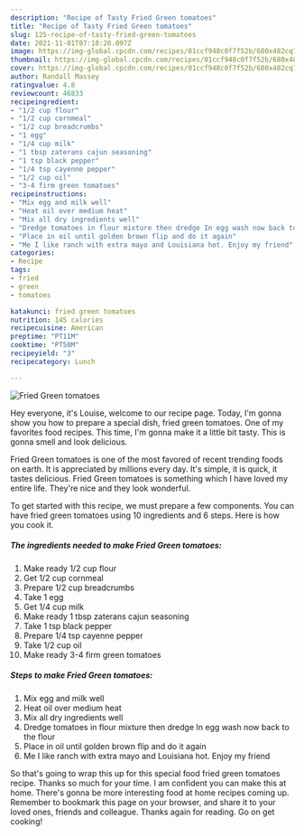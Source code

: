 ```yaml
---
description: "Recipe of Tasty Fried Green tomatoes"
title: "Recipe of Tasty Fried Green tomatoes"
slug: 125-recipe-of-tasty-fried-green-tomatoes
date: 2021-11-01T07:18:20.097Z
image: https://img-global.cpcdn.com/recipes/01ccf948c0f7f52b/680x482cq70/fried-green-tomatoes-recipe-main-photo.jpg
thumbnail: https://img-global.cpcdn.com/recipes/01ccf948c0f7f52b/680x482cq70/fried-green-tomatoes-recipe-main-photo.jpg
cover: https://img-global.cpcdn.com/recipes/01ccf948c0f7f52b/680x482cq70/fried-green-tomatoes-recipe-main-photo.jpg
author: Randall Massey
ratingvalue: 4.8
reviewcount: 46833
recipeingredient:
- "1/2 cup flour"
- "1/2 cup cornmeal"
- "1/2 cup breadcrumbs"
- "1 egg"
- "1/4 cup milk"
- "1 tbsp zaterans cajun seasoning"
- "1 tsp black pepper"
- "1/4 tsp cayenne pepper"
- "1/2 cup oil"
- "3-4 firm green tomatoes"
recipeinstructions:
- "Mix egg and milk well"
- "Heat oil over medium heat"
- "Mix all dry ingredients well"
- "Dredge tomatoes in flour mixture then dredge In egg wash now back to the flour"
- "Place in oil until golden brown flip and do it again"
- "Me I like ranch with extra mayo and Louisiana hot. Enjoy my friend"
categories:
- Recipe
tags:
- fried
- green
- tomatoes

katakunci: fried green tomatoes 
nutrition: 145 calories
recipecuisine: American
preptime: "PT11M"
cooktime: "PT50M"
recipeyield: "3"
recipecategory: Lunch

---
```



![Fried Green tomatoes](https://img-global.cpcdn.com/recipes/01ccf948c0f7f52b/680x482cq70/fried-green-tomatoes-recipe-main-photo.jpg)

Hey everyone, it's Louise, welcome to our recipe page. Today, I'm gonna show you how to prepare a special dish, fried green tomatoes. One of my favorites food recipes. This time, I'm gonna make it a little bit tasty. This is gonna smell and look delicious.

Fried Green tomatoes is one of the most favored of recent trending foods on earth. It is appreciated by millions every day. It's simple, it is quick, it tastes delicious. Fried Green tomatoes is something which I have loved my entire life. They're nice and they look wonderful.




To get started with this recipe, we must prepare a few components. You can have fried green tomatoes using 10 ingredients and 6 steps. Here is how you cook it.

<!--inarticleads1-->

##### The ingredients needed to make Fried Green tomatoes:

1. Make ready 1/2 cup flour
1. Get 1/2 cup cornmeal
1. Prepare 1/2 cup breadcrumbs
1. Take 1 egg
1. Get 1/4 cup milk
1. Make ready 1 tbsp zaterans cajun seasoning
1. Take 1 tsp black pepper
1. Prepare 1/4 tsp cayenne pepper
1. Take 1/2 cup oil
1. Make ready 3-4 firm green tomatoes




<!--inarticleads2-->

##### Steps to make Fried Green tomatoes:

1. Mix egg and milk well
1. Heat oil over medium heat
1. Mix all dry ingredients well
1. Dredge tomatoes in flour mixture then dredge In egg wash now back to the flour
1. Place in oil until golden brown flip and do it again
1. Me I like ranch with extra mayo and Louisiana hot. Enjoy my friend




So that's going to wrap this up for this special food fried green tomatoes recipe. Thanks so much for your time. I am confident you can make this at home. There's gonna be more interesting food at home recipes coming up. Remember to bookmark this page on your browser, and share it to your loved ones, friends and colleague. Thanks again for reading. Go on get cooking!
